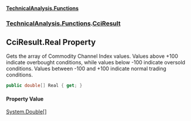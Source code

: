 #### [TechnicalAnalysis\.Functions](Atypical.TechnicalAnalysis.Functions.md 'Atypical\.TechnicalAnalysis\.Functions')
### [TechnicalAnalysis\.Functions](Atypical.TechnicalAnalysis.Functions.md#TechnicalAnalysis.Functions 'TechnicalAnalysis\.Functions').[CciResult](CciResult.md 'TechnicalAnalysis\.Functions\.CciResult')

## CciResult\.Real Property

Gets the array of Commodity Channel Index values\.
Values above \+100 indicate overbought conditions, while values below \-100 indicate oversold conditions\.
Values between \-100 and \+100 indicate normal trading conditions\.

```csharp
public double[] Real { get; }
```

#### Property Value
[System\.Double](https://docs.microsoft.com/en-us/dotnet/api/System.Double 'System\.Double')[\[\]](https://docs.microsoft.com/en-us/dotnet/api/System.Array 'System\.Array')